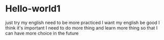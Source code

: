 # Hello-world1
just try
my english need to be more practiced
I want my english be good
I think it's important
I need to do more thing and learn more thing so that I can have more choice in the future
